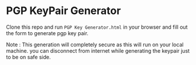 # PGP KeyPair Generator

Clone this repo and run `PGP Key Generator.html` in your browser and fill out the form to generate pgp key pair.

Note : This generation will completely secure as this will run on your local machine. you can disconnect from internet while generating the keypair just to be on safe side.